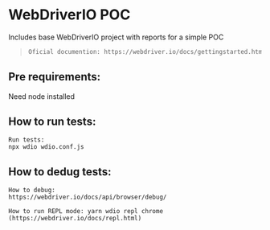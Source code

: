 # WebDriverIO POC
Includes base WebDriverIO project with reports for a simple POC

> ```bash
> Oficial documention: https://webdriver.io/docs/gettingstarted.html)
> ```

## Pre requirements:

Need node installed

## How to run tests:
```
Run tests: 
npx wdio wdio.conf.js
```

## How to dedug tests:
```
How to debug:
https://webdriver.io/docs/api/browser/debug/

How to run REPL mode: yarn wdio repl chrome (https://webdriver.io/docs/repl.html)
```
